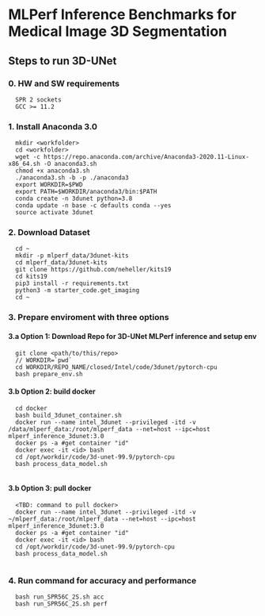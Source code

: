 # MLPerf Inference Benchmarks for Medical Image 3D Segmentation

## Steps to run 3D-UNet


### 0. HW and SW requirements
```
  SPR 2 sockets
  GCC >= 11.2
```

### 1. Install Anaconda 3.0
```
  mkdir <workfolder>
  cd <workfolder>
  wget -c https://repo.anaconda.com/archive/Anaconda3-2020.11-Linux-x86_64.sh -O anaconda3.sh
  chmod +x anaconda3.sh
  ./anaconda3.sh -b -p ./anaconda3
  export WORKDIR=$PWD
  export PATH=$WORKDIR/anaconda3/bin:$PATH
  conda create -n 3dunet python=3.8
  conda update -n base -c defaults conda --yes
  source activate 3dunet
```

### 2. Download Dataset
```
  cd ~
  mkdir -p mlperf_data/3dunet-kits
  cd mlperf_data/3dunet-kits
  git clone https://github.com/neheller/kits19
  cd kits19
  pip3 install -r requirements.txt
  python3 -m starter_code.get_imaging
  cd ~
```

### 3. Prepare enviroment with three options
#### 3.a Option 1: Download Repo for 3D-UNet MLPerf inference and setup env
```
  git clone <path/to/this/repo>
  // WORKDIR=`pwd`
  cd WORKDIR/REPO_NAME/closed/Intel/code/3dunet/pytorch-cpu
  bash prepare_env.sh
```
#### 3.b Option 2: build docker 
```
  cd docker
  bash build_3dunet_container.sh 
  docker run --name intel_3dunet --privileged -itd -v /data/mlperf_data:/root/mlperf_data --net=host --ipc=host mlperf_inference_3dunet:3.0
  docker ps -a #get container "id"
  docker exec -it <id> bash
  cd /opt/workdir/code/3d-unet-99.9/pytorch-cpu
  bash process_data_model.sh
  
``` 
#### 3.b Option 3: pull docker  
```
  <TBD: command to pull docker>
  docker run --name intel_3dunet --privileged -itd -v ~/mlperf_data:/root/mlperf_data --net=host --ipc=host mlperf_inference_3dunet:3.0
  docker ps -a #get container "id"
  docker exec -it <id> bash
  cd /opt/workdir/code/3d-unet-99.9/pytorch-cpu
  bash process_data_model.sh
  
```
### 4. Run command for accuracy and performance
```
  bash run_SPR56C_2S.sh acc
  bash run_SPR56C_2S.sh perf
```
